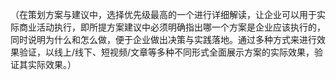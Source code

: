 （在策划方案与建议中，选择优先级最高的一个进行详细解读，让企业可以用于实际商业活动执行，即所提方案建议中必须明确指出哪一个方案是企业应该执行的，同时说明为什么和怎么做，便于企业做出决策与实践落地。通过多种方式来进行效果验证，以线上/线下、短视频/文章等多种不同形式全面展示方案的实际效果，验证其实际效果。）